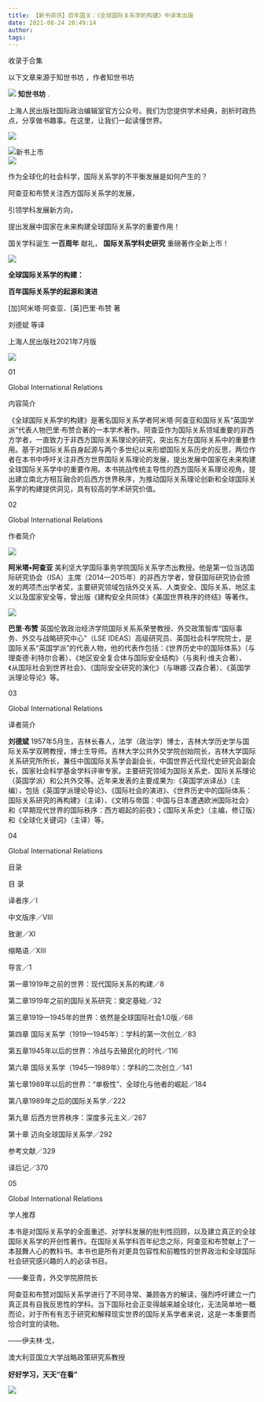 ```yaml
---
title: 【新书资讯】百年国关：《全球国际关系学的构建》中译本出版
date: 2021-08-24 20:49:14
author: 
tags: 
---
```



收录于合集

以下文章来源于知世书坊 ，作者知世书坊

![](/images/612/2.png) **知世书坊** .

上海人民出版社国际政治编辑室官方公众号。我们为您提供学术经典，剖析时政热点，分享做书趣事。在这里，让我们一起读懂世界。

![](/images/612/3.gif)

  

![](/images/612/4.png)新书上市  
![](/images/612/5.png)

作为全球化的社会科学，国际关系学的不平衡发展是如何产生的？  

阿查亚和布赞关注西方国际关系学的发展，  

引领学科发展新方向，

提出发展中国家在未来构建全球国际关系学的重要作用！  

  

国关学科诞生 **一百周年** 献礼， **国际关系学科史研究** 重磅著作全新上市！  

[![](/images/612/6.png)]()

  

 **全球国际关系学的构建：**

 **百年国际关系学的起源和演进**

[加]阿米塔·阿查亚、[英]巴里·布赞 著

刘德斌 等译

上海人民出版社2021年7月版  

  

  
![](/images/612/7.png)  

  

01

Global International Relations  

  
  

内容简介  

  

《全球国际关系学的构建》是著名国际关系学者阿米塔·阿查亚和国际关系“英国学派”代表人物巴里·布赞合著的一本学术著作。阿查亚作为国际关系领域重要的非西方学者，一直致力于非西方国际关系理论的研究，突出东方在国际关系中的重要作用。基于对国际关系自身起源与两个多世纪以来形塑国际关系历史的反思，两位作者在本书中呼吁关注非西方世界国际关系理论的发展，提出发展中国家在未来构建全球国际关系学中的重要作用。本书挑战传统主导性的西方国际关系理论视角，提出建立南北方相互融合的后西方世界秩序，为推动国际关系理论创新和全球国际关系学的构建提供洞见，具有较高的学术研究价值。  

  

  

02

Global International Relations

  
  

作者简介  

  

![](/images/612/8.jpeg)

  

**阿米塔•阿查亚**
美利坚大学国际事务学院国际关系学杰出教授。他是第一位当选国际研究协会（ISA）主席（2014—2015年）的非西方学者，曾获国际研究协会颁发的两项杰出学者奖，主要研究领域包括外交关系、人类安全、国际关系、地区主义以及国家安全等，曾出版《建构安全共同体》《美国世界秩序的终结》等著作。

  

![](/images/612/9.jpeg)

  

 **巴里·布赞** 英国伦敦政治经济学院国际关系系荣誉教授、外交政策智库“国际事务、外交与战略研究中心”（LSE
IDEAS）高级研究员、英国社会科学院院士，是国际关系“英国学派”的代表人物，他的代表作包括：《世界历史中的国际体系》（与理查德·利特尔合著）、《地区安全复合体与国际安全结构》（与奥利·维夫合著）、《从国际社会到世界社会》、《国际安全研究的演化》（与琳娜·汉森合著）、《英国学派理论导论》等。

  

03

Global International Relations

  
  

译者简介  

  

 **刘德斌**
1957年5月生，吉林长春人，法学（政治学）博士，吉林大学历史学与国际关系学双聘教授，博士生导师。吉林大学公共外交学院创始院长，吉林大学国际关系研究所所长，兼任中国国际关系学会副会长，中国世界近代现代史研究会副会长，国家社会科学基金学科评审专家。主要研究领域为国际关系史、国际关系理论（英国学派）和公共外交等。近年来发表的主要成果为:《英国学派译丛》（主编），包括《英国学派理论导论》、《国际社会的演进》、《世界历史中的国际体系：国际关系研究的再构建》（主译）、《文明与帝国：中国与日本遭遇欧洲国际社会》和《早期现代世界的国际秩序：西方崛起的前夜》；《国际关系史》（主编，修订版）和《全球化关键词》（主译）等。

  

04

Global International Relations

  
  

目录  

目 录

译者序／Ⅰ

中文版序／Ⅷ

致谢／Ⅺ

缩略语／ⅩⅢ

  

导言／1

第一章1919年之前的世界：现代国际关系的构建／8

第二章1919年之前的国际关系研究：奠定基础／32

第三章1919—1945年的世界：依然是全球国际社会1.0版／68

第四章 国际关系学（1919—1945年）：学科的第一次创立／83

第五章1945年以后的世界：冷战与去殖民化的时代／116

第六章 国际关系学（1945—1989年）：学科的二次创立／141

第七章1989年以后的世界：“单极性”、全球化与他者的崛起／184

第八章1989年之后的国际关系学／222

第九章 后西方世界秩序：深度多元主义／267

第十章 迈向全球国际关系学／292

  

参考文献／329

译后记／370

  

  

05

Global International Relations

  
  

学人推荐

  

本书是对国际关系学的全面重述、对学科发展的批判性回顾，以及建立真正的全球国际关系学的开创性著作。在国际关系学科百年纪念之际，阿查亚和布赞献上了一本鼓舞人心的教科书。本书也是所有对更具包容性和前瞻性的世界政治和全球国际社会研究感兴趣的人的必读书目。

——秦亚青，外交学院原院长

  

阿查亚和布赞对国际关系学进行了不同寻常、兼顾各方的解读，强烈呼吁建立一门真正具有自我反思性的学科。当下国际社会正变得越来越全球化，无法简单地一概而论，对于所有有志于研究和解释现实世界的国际关系学者来说，这是一本重要而恰合时宜的读物。

——伊夫林·戈，

澳大利亚国立大学战略政策研究系教授

  

  

  

 **好好学习，天天“在看”**<img src='/images/612/10.gif' width='17' height='17' />

![](/images/612/11.png)

